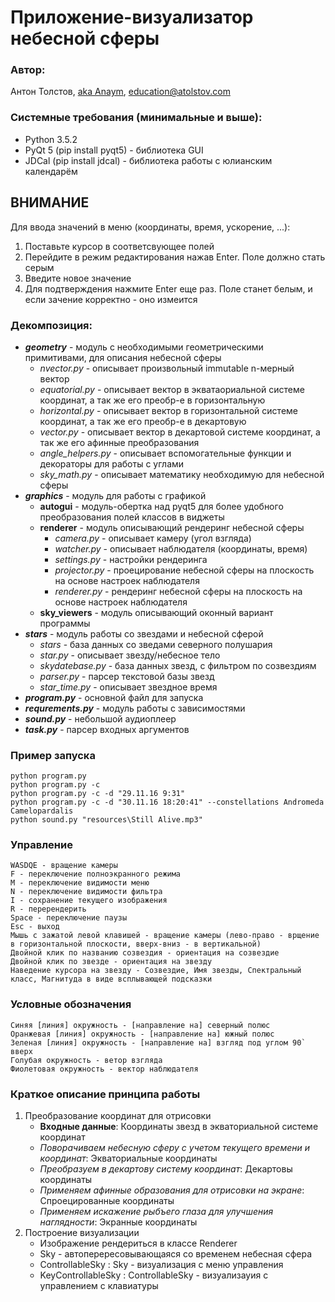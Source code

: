 # Приложение-визуализатор небесной сферы

### Автор:
Антон Толстов, [aka Anaym](http://atolstov.com), education@atolstov.com

### Системные требования (минимальные и выше):
+   Python 3.5.2
+   PyQt 5            (pip install pyqt5) - библиотека GUI
+   JDCal             (pip install jdcal) - библиотека работы с юлианским календарём

## ВНИМАНИЕ
Для ввода значений в меню (координаты, время, ускорение, ...):
1) Поставьте курсор в соответсвующее полей
2) Перейдите в режим редактирования нажав Enter. Поле должно стать серым
3) Введите новое значение
4) Для подтверждения нажмите Enter еще раз. Поле станет белым, и если зачение корректно - оно измеится

### Декомпозиция:
+ ___geometry___ - модуль с необходимыми геометрическими примитивами, для описания небесной сферы
    + _nvector.py_ - описывает произвольный immutable n-мерный вектор
    + _equatorial.py_ - описывает вектор в экватаориальной системе координат, а так же его преобр-е в горизонтальную
    + _horizontal.py_ - описывает вектор в горизонтальной системе координат, а так же его преобр-е в декартовую
    + _vector.py_ - описывает вектор в декартовой системе координат, а так же его афинные преобразования
    + _angle_helpers.py_ - описывает вспомогательные функции и декораторы для работы с углами
    + _sky_math.py_ - описывает математику необходимую для небесной сферы
+ ___graphics___ - модуль для работы с графикой
    + __autogui__ - модуль-обертка над pyqt5 для более удобного преобразования полей классов в виджеты
    + __renderer__ - модуль описывающий рендеринг небесной сферы
        + _camera.py_ - описывает камеру (угол взгляда)
        + _watcher.py_ - описывает наблюдателя (координаты, время)
        + _settings.py_ - настройки рендеринга
        + _projector.py_ - проецирование небесной сферы на плоскость на основе настроек наблюдателя
        + _renderer.py_ - рендеринг небесной сферы на плоскость на основе настроек наблюдателя
    + __sky_viewers__ - модуль описывающий оконный вариант программы
+ ___stars___ - модуль работы со звездами и небесной сферой
    + _stars_ - база данных со зведами северного полушария
    + _star.py_ - описывает звезду/небесное тело
    + _skydatebase.py_ - база данных звезд, с фильтром по созвездиям 
    + _parser.py_ - парсер текстовой базы звезд
    + _star_time.py_ - описывает звездное время
+ ___program.py___ - основной файл для запуска
+ ___requrements.py___ - модуль работы с зависимостями
+ ___sound.py___ - небольшой аудиоплеер
+ ___task.py___ - парсер входных аргументов

### Пример запуска
    python program.py
    python program.py -c
    python program.py -c -d "29.11.16 9:31"
    python program.py -c -d "30.11.16 18:20:41" --constellations Andromeda Camelopardalis
    python sound.py "resources\Still Alive.mp3"
    
### Управление
    WASDQE - вращение камеры
    F - переключение полноэкранного режима
    M - переключение видимости меню
    N - переключение видимости фильтра
    I - сохранение текущего изображения
    R - перерендерить
    Space - переключение паузы
    Esc - выход
    Мышь с зажатой левой клавишей - вращение камеры (лево-право - врщение в горизонтальной плоскости, вверх-вниз - в вертикальной)
    Двойной клик по названию созвездия - ориентация на созвездие
    Двойной клик по звезде - ориентация на звезду
    Наведение курсора на звезду - Созвездие, Имя звезды, Спектральный класс, Магнитуда в виде всплывающей подсказки


### Условные обозначения
    Синяя [линия] окружность - [направление на] северный полюс
    Оранжевая [линия] окружность - [направление на] южный полюс
    Зеленая [линия] окружность - [направление на] взгляд под углом 90` вверх
    Голубая окружность - ветор взгляда
    Фиолетовая окружность - вектор наблюдателя

### Краткое описание принципа работы
1. Преобразование координат для отрисовки
    + __Входные данные__: Координаты звезд в экваториальной системе координат
    + _Поворачиваем небесную сферу с учетом текущего времени и координат_: Экваториальные координаты
    + _Преобразуем в декартову систему координат_: Декартовы координаты
    + _Применяем афинные образования для отрисовки на экране_: Спроецированные координаты
    + _Применяем искажение рыбъего глаза для улучшения наглядности_: Экранные координаты
2. Построение визуализации
    + Изображение рендериться в классе Renderer
    + Sky - автоперересовывающаяся со временем небесная сфера
    + ControllableSky : Sky - визуализация с меню управления
    + KeyControllableSky : ControllableSky - визуализауия с управлением с клавиатуры
